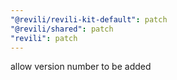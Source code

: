 ```yaml
---
"@revili/revili-kit-default": patch
"@revili/shared": patch
"revili": patch
---
```


allow version number to be added
